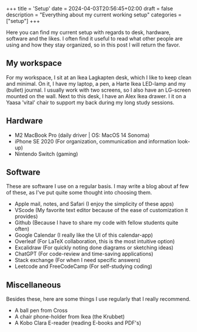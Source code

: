 +++
title = 'Setup'
date = 2024-04-03T20:56:45+02:00
draft = false
description = "Everything about my current working setup"
categories = ["setup"]
+++

Here you can find my current setup with regards to desk, hardware, software and the likes. I often find it useful to read what other people are using and how they stay organized, so in this post I will return the favor. 

## My workspace
For my workspace, I sit at an Ikea Lagkapten desk, which I like to keep clean and minimal. On it, I have my laptop, a pen, a Harte Ikea LED-lamp and my (bullet) journal. I usually work with two screens, so I also have an LG-screen mounted on the wall. Next to this desk, I have an Alex Ikea drawer. I it on a Yaasa 'vital' chair to support my back during my long study sessions. 

## Hardware
* M2 MacBook Pro (daily driver | OS: MacOS 14 Sonoma)
* iPhone SE 2020 (For organization, communication and information look-up)
* Nintendo Switch (gaming)

## Software
These are software I use on a regular basis. I may write a blog about af few of these, as I've put quite some thought into choosing them. 
* Apple mail, notes, and Safari (I enjoy the simplicity of these apps)
* VScode (My favorite text editor because of the ease of customization it provides)
* Github (Because I have to share my code with fellow students quite often) 
* Google Calendar (I really like the UI of this calendar-app)
* Overleaf (For LaTeX collaboration, this is the most intuitive option)
* Excalidraw (For quickly noting done diagrams or sketching ideas)
* ChatGPT (For code-review and time-saving applications)
* Stack exchange (For when I need specific answers)
* Leetcode and FreeCodeCamp (For self-studying coding)

## Miscellaneous
Besides these, here are some things I use regularly that I really recommend. 
* A ball pen from Cross
* A chair phone-holder from Ikea (the Krubbet)
* A Kobo Clara E-reader (reading E-books and PDF's)




